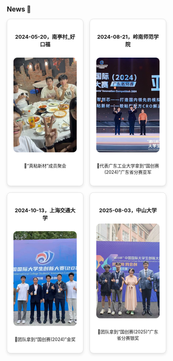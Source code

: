 ## News 🎉

<div style="display:flex; flex-wrap:wrap; gap:20px; justify-content:center; max-width:1000px; margin:0 auto;">

  <!-- 新闻卡片 1 -->
  <div style="flex:0 0 48%; box-sizing:border-box; text-align:center; padding:20px; border:1px solid #ddd; border-radius:12px; box-shadow:0 4px 10px rgba(0,0,0,0.1); background:#fff; transition: transform 0.3s ease-in-out; cursor:pointer;" 
       onmouseover="this.style.transform='scale(1.03)'" onmouseout="this.style.transform='scale(1)'">
    <h3>2024-05-20，南亭村_好口福</h3>
    <img src="static/assets/img/news/event1.jpg" alt="2024-05-20，南亭村_好口福" 
         style="width:100%; height:300px; object-fit:cover; border-radius:12px; margin:15px 0;">
    <p>🎉“真粘新材”成员聚会</p>
  </div>



  <!-- 新闻卡片 2 -->
  <div style="flex:0 0 48%; box-sizing:border-box; text-align:center; padding:20px; border:1px solid #ddd; border-radius:12px; box-shadow:0 4px 10px rgba(0,0,0,0.1); background:#fff; transition: transform 0.3s ease-in-out; cursor:pointer;" 
       onmouseover="this.style.transform='scale(1.03)'" onmouseout="this.style.transform='scale(1)'">
    <h3>2024-08-21，岭南师范学院</h3>
    <img src="static/assets/img/news/event2.jpg" alt="2024-08-21，岭南师范学院" 
         style="width:100%; height:300px; object-fit:cover; border-radius:12px; margin:15px 0;">
    <p>🎉代表广东工业大学拿到“国创赛(2024)”广东省分赛亚军</p>
  </div>



  <!-- 新闻卡片 3 -->
  <div style="flex:0 0 48%; box-sizing:border-box; text-align:center; padding:20px; border:1px solid #ddd; border-radius:12px; box-shadow:0 4px 10px rgba(0,0,0,0.1); background:#fff; transition: transform 0.3s ease-in-out; cursor:pointer;" 
       onmouseover="this.style.transform='scale(1.03)'" onmouseout="this.style.transform='scale(1)'">
    <h3>2024-10-13，上海交通大学</h3>
    <img src="static/assets/img/news/event3.jpg" alt="2024-10-13，上海交通大学" 
         style="width:100%; height:300px; object-fit:cover; border-radius:12px; margin:15px 0;">
    <p>🎉团队拿到“国创赛(2024)”金奖</p>
  </div>



  <!-- 新闻卡片 4 -->
  <div style="flex:0 0 48%; box-sizing:border-box; text-align:center; padding:20px; border:1px solid #ddd; border-radius:12px; box-shadow:0 4px 10px rgba(0,0,0,0.1); background:#fff; transition: transform 0.3s ease-in-out; cursor:pointer;" 
       onmouseover="this.style.transform='scale(1.03)'" onmouseout="this.style.transform='scale(1)'">
    <h3>2025-08-03，中山大学</h3>
    <img src="static/assets/img/news/event4.jpg" alt="2025-08-03，中山大学" 
         style="width:100%; height:300px; object-fit:cover; border-radius:12px; margin:15px 0;">
    <p>🎉团队拿到“国创赛(2025)”广东省分赛银奖</p>
  </div>


</div>
